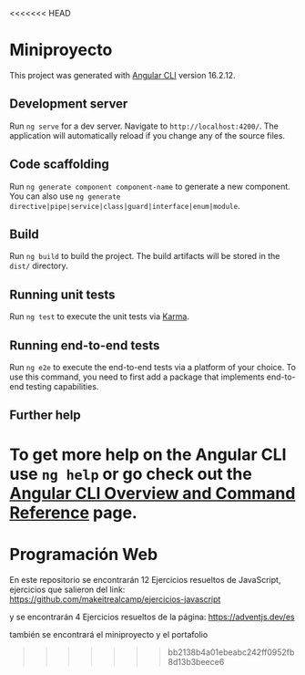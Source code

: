 <<<<<<< HEAD
# Miniproyecto

This project was generated with [Angular CLI](https://github.com/angular/angular-cli) version 16.2.12.

## Development server

Run `ng serve` for a dev server. Navigate to `http://localhost:4200/`. The application will automatically reload if you change any of the source files.

## Code scaffolding

Run `ng generate component component-name` to generate a new component. You can also use `ng generate directive|pipe|service|class|guard|interface|enum|module`.

## Build

Run `ng build` to build the project. The build artifacts will be stored in the `dist/` directory.

## Running unit tests

Run `ng test` to execute the unit tests via [Karma](https://karma-runner.github.io).

## Running end-to-end tests

Run `ng e2e` to execute the end-to-end tests via a platform of your choice. To use this command, you need to first add a package that implements end-to-end testing capabilities.

## Further help

To get more help on the Angular CLI use `ng help` or go check out the [Angular CLI Overview and Command Reference](https://angular.io/cli) page.
=======
# Programación Web

En este repositorio se encontrarán 12 Ejercicios resueltos de JavaScript, ejercicios que salieron del link: https://github.com/makeitrealcamp/ejercicios-javascript

y se encontrarán 4 Ejercicios resueltos de la página: https://adventjs.dev/es

también se encontrará el miniproyecto y el portafolio
>>>>>>> bb2138b4a01ebeabc242ff0952fb8d13b3beece6
